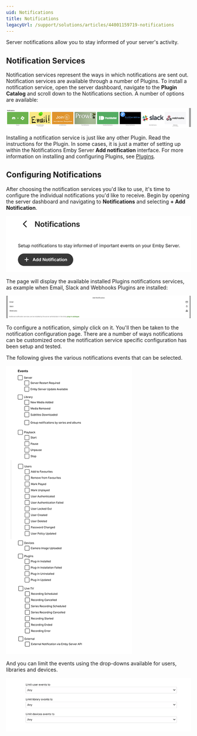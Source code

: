 ```yaml
---
uid: Notifications
title: Notifications
legacyUrl: /support/solutions/articles/44001159719-notifications
---
```


Server notifications allow you to stay informed of your server's activity.

## Notification Services

Notification services represent the ways in which notifications are sent out. Notification services are available through a number of Plugins. To install a notification service, open the server dashboard, navigate to the **Plugin Catalog** and scroll down to the Notifications section. A number of options are available:

![](images/server/notifications3.png)

Installing a notification service is just like any other Plugin. Read the instructions for the Plugin. In some cases, it is just a matter of setting up within the Notifications Emby Server **Add notification** interface. For more information on installing and configuring Plugins, see [Plugins](Plugins.md).

## Configuring Notifications

After choosing the notification services you'd like to use, it's time to configure the individual notifications you'd like to receive. Begin by opening the server dashboard and navigating to **Notifications** and selecting **+ Add Notification**.

![](images/server/notifications8.png)

The page will display the available installed Plugins notifications services, as example when Email, Slack and Webhooks Plugins are installed:

![](images/server/notifications9.png)

To configure a notification, simply click on it. You'll then be taken to the notification configuration page. There are a number of ways notifications can be customized once the notification service specific configuration has been setup and tested.

The following gives the various notifications events that can be selected.

![](images/server/notifications10.png)

And you can limit the events using the drop-downs available for users, libraries and devices.

![](images/server/notifications11.png)
